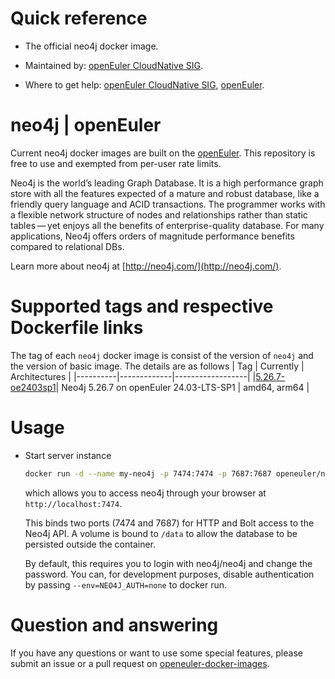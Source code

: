 # Quick reference

- The official neo4j docker image.

- Maintained by: [openEuler CloudNative SIG](https://gitee.com/openeuler/cloudnative).

- Where to get help: [openEuler CloudNative SIG](https://gitee.com/openeuler/cloudnative), [openEuler](https://gitee.com/openeuler/community).

# neo4j | openEuler
Current neo4j docker images are built on the [openEuler](https://repo.openeuler.org/). This repository is free to use and exempted from per-user rate limits.

Neo4j is the world’s leading Graph Database. It is a high performance graph store with all the features expected of a mature and robust database, like a friendly query language and ACID transactions. The programmer works with a flexible network structure of nodes and relationships rather than static tables — yet enjoys all the benefits of enterprise-quality database. For many applications, Neo4j offers orders of magnitude performance benefits compared to relational DBs.

Learn more about neo4j at [http://neo4j.com/](http://neo4j.com/).

# Supported tags and respective Dockerfile links
The tag of each `neo4j` docker image is consist of the version of `neo4j` and the version of basic image. The details are as follows
|    Tag   |  Currently  |   Architectures  |
|----------|-------------|------------------|
|[5.26.7-oe2403sp1](https://gitee.com/openeuler/openeuler-docker-images/blob/master/Database/neo4j/5.26.7/24.03-lts-sp1/Dockerfile)| Neo4j 5.26.7 on openEuler 24.03-LTS-SP1 | amd64, arm64 |

# Usage

- Start server instance
	```bash
	docker run -d --name my-neo4j -p 7474:7474 -p 7687:7687 openeuler/neo4j:latest
	```
	which allows you to access neo4j through your browser at `http://localhost:7474`⁠.

	This binds two ports (7474 and 7687) for HTTP and Bolt access to the Neo4j API. A volume is bound to `/data` to allow the database to be persisted outside the container.

	By default, this requires you to login with neo4j/neo4j and change the password. You can, for development purposes, disable authentication by passing `--env=NEO4J_AUTH=none` to docker run.
	
# Question and answering
If you have any questions or want to use some special features, please submit an issue or a pull request on [openeuler-docker-images](https://gitee.com/openeuler/openeuler-docker-images).